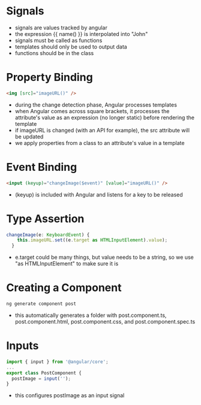 # Signals

- signals are values tracked by angular
- the expression {{ name() }} is interpolated into "John"
- signals must be called as functions
- templates should only be used to output data
- functions should be in the class

# Property Binding

```html
<img [src]="imageURL()" />
```

- during the change detection phase, Angular processes templates
- when Angular comes across square brackets, it processes the attribute's value as an expression (no longer static) before rendering the template
- if imageURL is changed (with an API for example), the src attribute will be updated
- we apply properties from a class to an attribute's value in a template

# Event Binding

```html
<input (keyup)="changeImage($event)" [value]="imageURL()" />
```

- (keyup) is included with Angular and listens for a key to be released

# Type Assertion

```ts
changeImage(e: KeyboardEvent) {
    this.imageURL.set((e.target as HTMLInputElement).value);
  }
```

- e.target could be many things, but value needs to be a string, so we use "as HTMLInputElement" to make sure it is

# Creating a Component

```bash
ng generate component post
```

- this automatically generates a folder with post.component.ts, post.component.html, post.component.css, and post.component.spec.ts

# Inputs

```ts
import { input } from '@angular/core';
...
export class PostComponent {
  postImage = input('');
}
```

- this configures postImage as an input signal